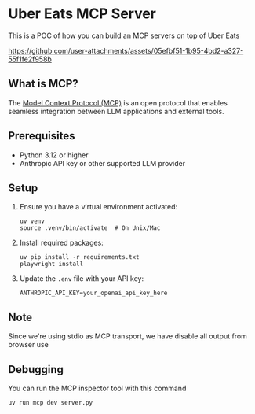 # Uber Eats MCP Server

This is a POC of how you can build an MCP servers on top of Uber Eats

https://github.com/user-attachments/assets/05efbf51-1b95-4bd2-a327-55f1fe2f958b

## What is MCP?

The [Model Context Protocol (MCP)](https://modelcontextprotocol.io/) is an open protocol that enables seamless integration between LLM applications and external tools.

## Prerequisites

- Python 3.12 or higher
- Anthropic API key or other supported LLM provider

## Setup

1. Ensure you have a virtual environment activated:
   ```
   uv venv
   source .venv/bin/activate  # On Unix/Mac
   ```

2. Install required packages:
   ```
   uv pip install -r requirements.txt
   playwright install
   ```

3. Update the `.env` file with your API key:
   ```
   ANTHROPIC_API_KEY=your_openai_api_key_here
   ```

## Note

Since we're using stdio as MCP transport, we have disable all output from browser use

## Debugging

You can run the MCP inspector tool with this command

```bash
uv run mcp dev server.py
```
